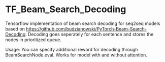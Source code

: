 # TF_Beam_Search_Decoding

Tensorflow implementation of beam search decoding for seq2seq models based on https://github.com/budzianowski/PyTorch-Beam-Search-Decoding. Decoding goes seperately for each sentence and stores the nodes in prioritized queue.

Usage: You can specify additional reward for decoding through BeamSearchNode.eval. Works for model with and without attention.
